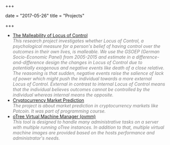 +++

date = "2017-05-26"
title = "Projects"

+++

<ul>
    <li class="github">
        <a href="https://github.com/tobiasraabe/loc">The Malleability
        of Locus of Control</a><br>
        <span style="color: grey; font-style: italic; font-size: 14px">
            This research project investigates whether Locus of Control, a
            psychological measure for a person's belief of having control over
            the outcomes in their own lives, is malleable. We use the GSOEP
            (German Socio-Economic Panel) from 2005-2015 and estimate in a
            difference-and-difference design the changes in Locus of Control
            due to potentially exogenous and negative events like death of a
            close relative. The reasoning is that sudden, negative events raise
            the salience of lack of power which might push the individual
            towards a more external Locus of Control. External in contrast to
            internal Locus of Control means that the individual believes
            outcomes cannot be controlled by the individual whereas internal
            means the opposite.
        </span>
    </li>
    <li class="github">
        <a href="https://github.com/tobiasraabe/crypto">Cryptocurrency Market
        Prediction</a><br>
        <span style="color: grey; font-style: italic; font-size: 14px">
            The project is about market prediction in cryptocurrency markets
            like Potcoin. It was part of programming course.
        </span>
    </li>
    <li class="github">
        <a href="https://github.com/tobiasraabe/otree_virtual_machine_manager">
        oTree Virtual Machine Manager (ovmm)</a><br>
        <span style="color: grey; font-style: italic; font-size: 14px">
            This tool is designed to handle many administrative tasks on a
            server with multiple running oTree instances. In addition to that,
            multiple virtual machine images are provided based on the hosts
            performance and administrator's needs.
        </span>
    </li>
</ul>